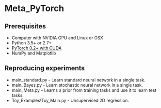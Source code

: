 # Meta_PyTorch



## Prerequisites

- Computer with NVIDIA GPU and Linux or OSX
- Python 3.5+ or 2.7+
- [PyTorch 0.2+ with CUDA](http://pytorch.org)
- NumPy and Matplotlib


## Reproducing experiments

* main_standard.py         - Learn standard neural network in a single task.
* main_Bayes.py            - Learn stochastic neural network in a single task.
* main_Meta.py             - Learns a prior from training tasks and use it to learn test tasks.
* Toy_Examples\Toy_Main.py -  Unsupervised 2D  regression.

